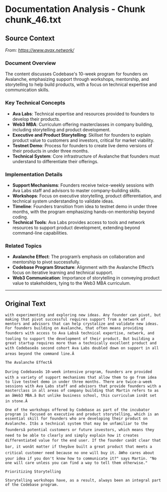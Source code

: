 # Documentation Analysis - Chunk chunk_46.txt

## Source Context
*From: https://www.avax.network/*

### Document Overview  
The content discusses Codebase's 10-week program for founders on Avalanche, emphasizing support through workshops, mentorship, and storytelling to help build products, with a focus on technical expertise and communication skills.  

### Key Technical Concepts  
- **Ava Labs**: Technical expertise and resources provided to founders to develop their products.  
- **Web3 MBA**: Curriculum offering masterclasses in company building, including storytelling and product development.  
- **Executive and Product Storytelling**: Skillset for founders to explain product value to customers and investors, critical for market viability.  
- **Testnet Demo**: Process for founders to create live demo versions of their products in under three months.  
- **Technical System**: Core infrastructure of Avalanche that founders must understand to differentiate their offerings.  

### Implementation Details  
- **Support Mechanisms**: Founders receive twice-weekly sessions with Ava Labs staff and advisors to master company-building skills.  
- **Workshops**: Focus on executive storytelling, product differentiation, and technical system understanding to validate ideas.  
- **Timeline**: Founders transition from idea to testnet demo in under three months, with the program emphasizing hands-on mentorship beyond coding.  
- **Technical Tools**: Ava Labs provides access to tools and network resources to support product development, extending beyond command-line capabilities.  

### Related Topics  
- **Avalanche Effect**: The program’s emphasis on collaboration and mentorship to pivot successfully.  
- **Codebase Program Structure**: Alignment with the Avalanche Effect’s focus on iterative learning and technical support.  
- **Web3 Communication**: Importance of storytelling in conveying product value to stakeholders, tying to the Web3 MBA curriculum.

---

## Original Text
```
with experimenting and exploring new ideas. Any founder can pivot, but making that pivot successful requires support from a network of mentors and advisors that can help crystalize and validate new ideas. For founders building on Avalanche, that often means providing founders with access to Ava Labsâ technical expertise, network, and tooling to support the development of their product. But building a great startup requires more than a technically excellent product and with Codebaseâs second cohort Ava Labs doubled down on support in all areas beyond the command line.Â

The Avalanche EffectÂ

During Codebaseâs 10-week intensive program, founders are provided with a variety of support mechanisms that allow them to go from idea to live testnet demo in under three months. There are twice-a-week sessions with Ava Labs staff and advisors that provide founders with a masterclass in all areas of company building that Martin refers to as an âWeb3 MBA.â But unlike business school, this curriculum isnât set in stone.Â

One of the workshops offered by Codebase as part of the incubator program is focused on executive and product storytelling, which is an essential skill for founders who are developing their product on Avalanche. Itâs a technical system that may be unfamiliar to the foundersâ potential customers or future investors, which means they need to be able to clearly and simply explain how it creates differentiated value for the end user. If the founder canât clear that bar, it wonât matter if theyâve built a great product that meets a critical customer need because no one will buy it. âWho cares about your idea if you don't know how to communicate it?" says Martin. "No one will care unless you can find a way to tell them otherwise."

Prioritizing Storytelling

Storytelling workshops have, as a result, always been an integral part of the Codebase program.
```